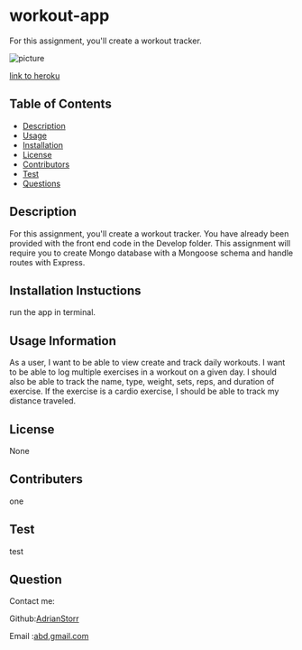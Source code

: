 # workout-app
For this assignment, you'll create a workout tracker.


![picture](./public/assets/images/burgerapp.png)

[link to heroku](https://sleepy-ridge-15178.herokuapp.com/burgers)

  ## Table of Contents
  * [Description](#Description)
  * [Usage](#Usage)
  * [Installation](#Installation)
  * [License](#License)
  * [Contributors](#contributers)
  * [Test](#Test)
  * [Questions](#Questions)

  ## Description
 For this assignment, you'll create a workout tracker. You have already been provided with the front end code in the Develop folder. This assignment will require you to create Mongo database with a Mongoose schema and handle routes with Express.
  

  ## Installation Instuctions
  run the app in terminal.

  ## Usage Information
  As a user, I want to be able to view create and track daily workouts. I want to be able to log multiple exercises in a workout on a given day. I should also be able to track the name, type, weight, sets, reps, and duration of exercise. If the exercise is a cardio exercise, I should be able to track my distance traveled.
  ## License
  None

  ## Contributers
  one

  ## Test
  test

  ## Question
  Contact me:

  Github:[AdrianStorr](https://github.com/AdrianStorr)
  
  Email :[abd,gmail.com](https://github.com/AdrianStorr)
